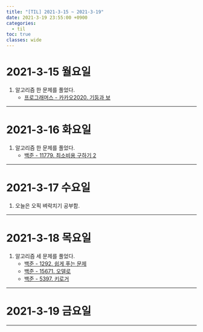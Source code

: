 ```yaml
---
title: "[TIL] 2021-3-15 ~ 2021-3-19"
date: 2021-3-19 23:55:00 +0900
categories:
  - til
toc: true
classes: wide
---
```


# 2021-3-15 월요일

1. 알고리즘 한 문제를 풀었다.
    - [프로그래머스 - 카카오2020. 기둥과 보](http://ddb8036631.github.io/programmers/프로그래머스_카카오2020_기둥과-보)

---

# 2021-3-16 화요일

1. 알고리즘 한 문제를 풀었다.
    - [백준 - 11779. 최소비용 구하기 2](http://ddb8036631.github.io/boj/11779_최소비용-구하기-2)

---

# 2021-3-17 수요일

1. 오늘은 오픽 벼락치기 공부함.

---

# 2021-3-18 목요일

1. 알고리즘 세 문제를 풀었다.
    - [백준 - 1292. 쉽게 푸는 문제](http://ddb8036631.github.io/boj/1292_쉽게-푸는-문제)
    - [백준 - 15671. 오델로](http://ddb8036631.github.io/boj/15671_오델로)
    - [백준 - 5397. 키로거](http://ddb8036631.github.io/boj/5397_키로거)

---

# 2021-3-19 금요일

---